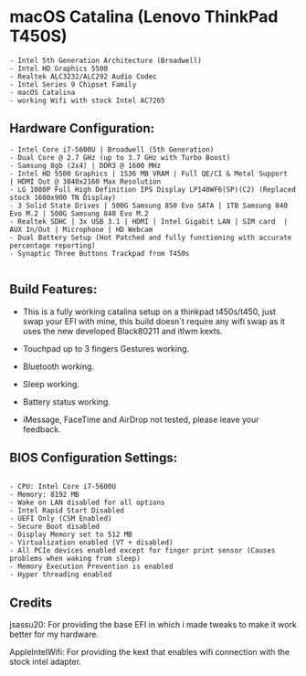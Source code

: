 # macOS Catalina (Lenovo ThinkPad T450S)

```  
- Intel 5th Generation Architecture (Broadwell)
- Intel HD Graphics 5500
- Realtek ALC3232/ALC292 Audio Codec
- Intel Series 9 Chipset Family
- macOS Catalina
- working Wifi with stock Intel AC7265
```


   
## Hardware Configuration:

```  
- Intel Core i7-5600U | Broadwell (5th Generation) 
- Dual Core @ 2.7 GHz (up to 3.7 GHz with Turbo Boost) 
- Samsung 8gb (2x4) | DDR3 @ 1600 MHz
- Intel HD 5500 Graphics | 1536 MB VRAM | Full QE/CI & Metal Support  | HDMI Out @ 3840x2160 Max Resolution
- LG 1080P Full High Definition IPS Display LP140WF6(SP)(C2) (Replaced stock 1600x900 TN Display)
- 3 Solid State Drives | 500G Samsung 850 Evo SATA | 1TB Samsung 840 Evo M.2 | 500G Samsung 840 Evo M.2
- Realtek SDHC | 3x USB 3.1 | HDMI | Intel Gigabit LAN | SIM card  | AUX In/Out | Microphone | HD Webcam 
- Dual Battery Setup (Hot Patched and fully functioning with accurate percentage reporting)   
- Synaptic Three Buttons Trackpad from T450s 
 
```
    
## Build Features:

- This is a fully working catalina setup on a thinkpad t450s/t450, just swap your EFI with mine, this build doesn´t require any wifi swap as it uses the new developed Black80211 and itlwm kexts.

- Touchpad up to 3 fingers Gestures working.

- Bluetooth working.

- Sleep working.

- Battery status working.

- iMessage, FaceTime and AirDrop not tested, please leave your feedback.


## BIOS Configuration Settings:

```  

- CPU: Intel Core i7-5600U
- Memory: 8192 MB
- Wake on LAN disabled for all options
- Intel Rapid Start Disabled
- UEFI Only (CSM Enabled)
- Secure Boot disabled
- Display Memory set to 512 MB 
- Virtualization enabled (VT + disabled)
- All PCIe devices enabled except for finger print sensor (Causes problems when waking from sleep)
- Memory Execution Prevention is enabled
- Hyper threading enabled
```

## Credits

jsassu20: For providing the base EFI in which i made tweaks to make it work better for my hardware.

AppleIntelWifi: For providing the kext that enables wifi connection with the stock intel adapter.


